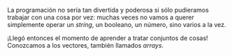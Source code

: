 La programación no sería tan divertida y poderosa si sólo pudieramos trabajar con una cosa por vez: muchas veces no vamos a querer simplemente operar un _string_, un booleano, un número, sino varios a la vez. 

¡Llegó entonces el momento de aprender a tratar conjuntos de cosas! Conozcamos a los vectores, también llamados _arrays_.